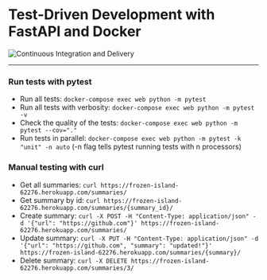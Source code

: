 # Test-Driven Development with FastAPI and Docker

![Continuous Integration and Delivery](https://github.com/dmsergio/fastapi-tdd-docker/workflows/Continuous%20Integration%20and%20Delivery/badge.svg?branch=main)

---

### Run tests with __pytest__
- Run all tests: `docker-compose exec web python -m pytest`
- Run all tests with verbosity: `docker-compose exec web python -m pytest -v`
- Check the quality of the tests: `docker-compose exec web python -m pytest --cov="."`
- Run tests in parallel: `docker-compose exec web python -m pytest -k "unit" -n auto` (-n flag tells pytest running tests with n processors)

### Manual testing with __curl__

- Get all summaries: `curl https://frozen-island-62276.herokuapp.com/summaries/`
- Get summary by id: `curl https://frozen-island-62276.herokuapp.com/summaries/{summary_id}/`
- Create summary: `curl -X POST -H "Content-Type: application/json" -d '{"url": "https://github.com"}' https://frozen-island-62276.herokuapp.com/summaries/`
- Update summary: `curl -X PUT -H "Content-Type: application/json" -d '{"url": "https://github.com", "summary": "updated!"}' https://frozen-island-62276.herokuapp.com/summaries/{summary}/`
- Delete summary: `curl -X DELETE https://frozen-island-62276.herokuapp.com/summaries/3/`

